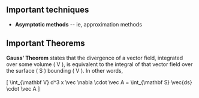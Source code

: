 ## Important techniques

* **Asymptotic methods** -- ie, approximation methods

## Important Theorems

**Gauss' Theorem** states that the divergence of a vector field, integrated over some volume \( V \), is equivalent to the integral of that vector field over the surface \( S \) bounding \( V \). In other words, 

\[ \int_{\mathbf V} d^3 x \vec \nabla \cdot \vec A  = \int_{\mathbf S} \vec{ds} \cdot \vec A \]